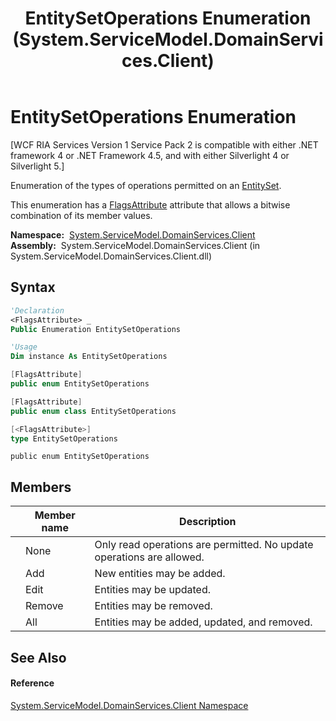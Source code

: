 ﻿---
title: EntitySetOperations Enumeration (System.ServiceModel.DomainServices.Client)
TOCTitle: EntitySetOperations Enumeration
ms:assetid: T:System.ServiceModel.DomainServices.Client.EntitySetOperations
ms:mtpsurl: https://msdn.microsoft.com/en-us/library/system.servicemodel.domainservices.client.entitysetoperations(v=VS.91)
ms:contentKeyID: 28755101
ms.date: 01/27/2012
mtps_version: v=VS.91
f1_keywords:
- System.ServiceModel.DomainServices.Client.EntitySetOperations.Edit
- System.ServiceModel.DomainServices.Client.EntitySetOperations.None
- System.ServiceModel.DomainServices.Client.EntitySetOperations.Add
- System.ServiceModel.DomainServices.Client.EntitySetOperations
- System.ServiceModel.DomainServices.Client.EntitySetOperations.Remove
- System.ServiceModel.DomainServices.Client.EntitySetOperations.All
dev_langs:
- CSharp
- JScript
- VB
- FSharp
- c++
api_location:
- System.ServiceModel.DomainServices.Client.dll
api_name:
- System.ServiceModel.DomainServices.Client.EntitySetOperations
- System.ServiceModel.DomainServices.Client.EntitySetOperations.Add
- System.ServiceModel.DomainServices.Client.EntitySetOperations.None
- System.ServiceModel.DomainServices.Client.EntitySetOperations.Remove
- System.ServiceModel.DomainServices.Client.EntitySetOperations.Edit
- System.ServiceModel.DomainServices.Client.EntitySetOperations.All
api_type:
- Managed
topic_type:
- apiref
- kbSyntax
product_family_name: VS
ROBOTS: INDEX,FOLLOW
---

# EntitySetOperations Enumeration

\[WCF RIA Services Version 1 Service Pack 2 is compatible with either .NET framework 4 or .NET Framework 4.5, and with either Silverlight 4 or Silverlight 5.\]

Enumeration of the types of operations permitted on an [EntitySet](ff423164\(v=vs.91\).md).

This enumeration has a [FlagsAttribute](https://msdn.microsoft.com/en-us/library/dk06fkbc) attribute that allows a bitwise combination of its member values.

**Namespace:**  [System.ServiceModel.DomainServices.Client](ff422479\(v=vs.91\).md)  
**Assembly:**  System.ServiceModel.DomainServices.Client (in System.ServiceModel.DomainServices.Client.dll)

## Syntax

``` vb
'Declaration
<FlagsAttribute> _
Public Enumeration EntitySetOperations
```

``` vb
'Usage
Dim instance As EntitySetOperations
```

``` csharp
[FlagsAttribute]
public enum EntitySetOperations
```

``` c++
[FlagsAttribute]
public enum class EntitySetOperations
```

``` fsharp
[<FlagsAttribute>]
type EntitySetOperations
```

``` jscript
public enum EntitySetOperations
```

## Members

<table>
<thead>
<tr class="header">
<th></th>
<th>Member name</th>
<th>Description</th>
</tr>
</thead>
<tbody>
<tr class="odd">
<td></td>
<td>None</td>
<td>Only read operations are permitted. No update operations are allowed.</td>
</tr>
<tr class="even">
<td></td>
<td>Add</td>
<td>New entities may be added.</td>
</tr>
<tr class="odd">
<td></td>
<td>Edit</td>
<td>Entities may be updated.</td>
</tr>
<tr class="even">
<td></td>
<td>Remove</td>
<td>Entities may be removed.</td>
</tr>
<tr class="odd">
<td></td>
<td>All</td>
<td>Entities may be added, updated, and removed.</td>
</tr>
</tbody>
</table>

## See Also

#### Reference

[System.ServiceModel.DomainServices.Client Namespace](ff422479\(v=vs.91\).md)

